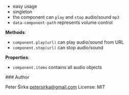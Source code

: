 - easy usage
- singleton
- the component can `play` and `stop` audio/sound `mp3`
- `data-component-path` represents volume control

__Methods__:

- `component.play(url)` can play audio/sound from URL
- `component.stop(url)` can stop audio/sound

__Properties__:
- `component.items` contains all audio objects

### Author

Peter Širka <petersirka@gmail.com>
License: MIT